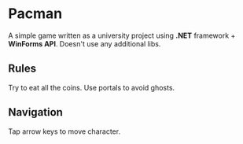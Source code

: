 # Pacman

A simple game written as a university project using **.NET** framework + **WinForms API**.
Doesn't use any additional libs.

## Rules
Try to eat all the coins. Use portals to avoid ghosts.

## Navigation
Tap arrow keys to move character.
